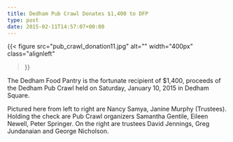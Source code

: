 ```yaml
---
title: Dedham Pub Crawl Donates $1,400 to DFP
type: post
date: 2015-02-11T14:57:07+00:00
---
```

{{< figure
  src="pub_crawl_donation11.jpg"
  alt=""
  width="400px"
  class="alignleft"
>}}

The Dedham Food Pantry is the fortunate recipient of $1,400, proceeds of the Dedham Pub Crawl held on Saturday, January 10, 2015 in Dedham Square.

Pictured here from left to right are Nancy Samya, Janine Murphy (Trustees).
Holding the check are Pub Crawl organizers Samantha Gentile, Eileen Newell, Peter Springer.
On the right are trustees David Jennings, Greg Jundanaian and George Nicholson.
